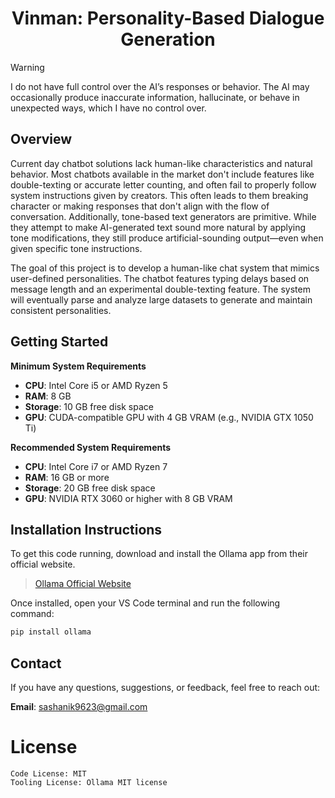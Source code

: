 <h1 align="center">Vinman: Personality-Based Dialogue Generation</h1>

> [!WARNING]
> I do not have full control over the AI’s responses or behavior. The AI may occasionally produce inaccurate information, hallucinate, or behave in unexpected ways, which I have no control over.

</div>

## Overview

Current day chatbot solutions lack human-like characteristics and natural behavior. Most chatbots available in the market don't include features like double-texting or accurate letter counting, and often fail to properly follow system instructions given by creators. This often leads to them breaking character or making responses that don't align with the flow of conversation. Additionally, tone-based text generators are primitive. While they attempt to make AI-generated text sound more natural by applying tone modifications, they still produce artificial-sounding output—even when given specific tone instructions.

The goal of this project is to develop a human-like chat system that mimics user-defined personalities. The chatbot features typing delays based on message length and an experimental double-texting feature. The system will eventually parse and analyze large datasets to generate and maintain consistent personalities.

## Getting Started

**Minimum System Requirements**

- **CPU**: Intel Core i5 or AMD Ryzen 5  
- **RAM**: 8 GB  
- **Storage**: 10 GB free disk space  
- **GPU**: CUDA-compatible GPU with 4 GB VRAM (e.g., NVIDIA GTX 1050 Ti)  

**Recommended System Requirements**

- **CPU**: Intel Core i7 or AMD Ryzen 7  
- **RAM**: 16 GB or more  
- **Storage**: 20 GB free disk space  
- **GPU**: NVIDIA RTX 3060 or higher with 8 GB VRAM  

## Installation Instructions

To get this code running, download and install the Ollama app from their official website.

>[Ollama Official Website](https://ollama.com/)

Once installed, open your VS Code terminal and run the following command:
```bash
pip install ollama
```

## Contact

If you have any questions, suggestions, or feedback, feel free to reach out:

**Email**: [sashanik9623@gmail.com](mailto:sashanik9623@gmail.com)

# License

```
Code License: MIT
Tooling License: Ollama MIT license
```

